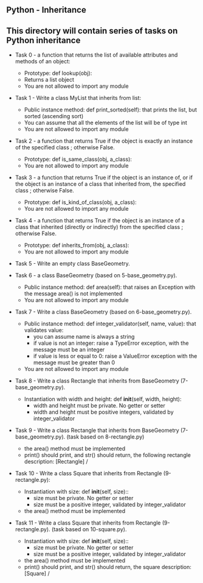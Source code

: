 **Python - Inheritance**
---
This directory will contain series of tasks on Python inheritance
---

- Task 0 - a function that returns the list of available attributes and methods of an object:
	- Prototype: def lookup(obj):
	- Returns a list object
	- You are not allowed to import any module

- Task 1 - Write a class MyList that inherits from list:
	- Public instance method: def print_sorted(self): that prints the list, but sorted (ascending sort)
	- You can assume that all the elements of the list will be of type int
	- You are not allowed to import any module

- Task 2 - a function that returns True if the object is exactly an instance of the specified class ; otherwise False.
	- Prototype: def is_same_class(obj, a_class):
	- You are not allowed to import any module

- Task 3 - a function that returns True if the object is an instance of, or if the object is an instance of a class that inherited from, the specified class ; otherwise False.

	- Prototype: def is_kind_of_class(obj, a_class):
	- You are not allowed to import any module

- Task 4 - a function that returns True if the object is an instance of a class that inherited (directly or indirectly) from the specified class ; otherwise False.

	- Prototype: def inherits_from(obj, a_class):
	- You are not allowed to import any module

- Task 5 - Write an empty class BaseGeometry.

- Task 6 - a class BaseGeometry (based on 5-base_geometry.py).

	- Public instance method: def area(self): that raises an Exception with the message area() is not implemented
	- You are not allowed to import any module

- Task 7 - Write a class BaseGeometry (based on 6-base_geometry.py).
	
	- Public instance method: def integer_validator(self, name, value): that validates value:
		- you can assume name is always a string
		- if value is not an integer: raise a TypeError exception, with the message <name> must be an integer
		- if value is less or equal to 0: raise a ValueError exception with the message <name> must be greater than 0
	- You are not allowed to import any module

- Task 8 - Write a class Rectangle that inherits from BaseGeometry (7-base_geometry.py).

	- Instantiation with width and height: def __init__(self, width, height):
		- width and height must be private. No getter or setter
		- width and height must be positive integers, validated by integer_validator

- Task 9 - Write a class Rectangle that inherits from BaseGeometry (7-base_geometry.py). (task based on 8-rectangle.py)
	- the area() method must be implemented
	- print() should print, and str() should return, the following rectangle description: [Rectangle] <width>/<height>

- Task 10 - Write a class Square that inherits from Rectangle (9-rectangle.py):

	- Instantiation with size: def __init__(self, size)::
		- size must be private. No getter or setter
		- size must be a positive integer, validated by integer_validator
	- the area() method must be implemented

- Task 11 - Write a class Square that inherits from Rectangle (9-rectangle.py). (task based on 10-square.py).

	- Instantiation with size: def __init__(self, size)::
		- size must be private. No getter or setter
		- size must be a positive integer, validated by integer_validator
	- the area() method must be implemented
	- print() should print, and str() should return, the square description: [Square] <width>/<height>
